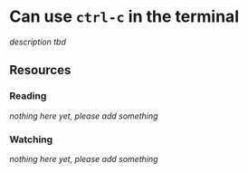 # Can use `ctrl-c` in the terminal
_description tbd_
## Resources
### Reading
_nothing here yet, please add something_
### Watching
_nothing here yet, please add something_
